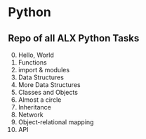 # Python
## Repo of all ALX Python Tasks

0. Hello, World
1. Functions
2. import & modules
3. Data Structures
4. More Data Structures
5. Classes and Objects
6. Almost a circle
7. Inheritance
8. Network
9. Object-relational mapping
10. API
